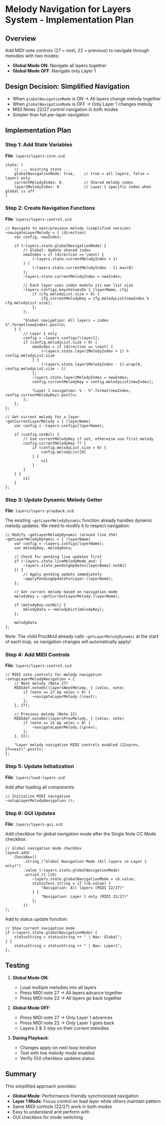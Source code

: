 # Melody Navigation for Layers System - Implementation Plan

## Overview
Add MIDI note controls (27 = next, 22 = previous) to navigate through melodies with two modes:
- **Global Mode ON**: Navigate all layers together
- **Global Mode OFF**: Navigate only Layer 1

## Design Decision: Simplified Navigation
- When `globalNavigationMode` is ON → All layers change melody together
- When `globalNavigationMode` is OFF → Only Layer 1 changes melody
- MIDI Notes 22/27 control navigation in both modes
- Simpler than full per-layer navigation

## Implementation Plan

### Step 1: Add State Variables
**File**: `layers/layers-core.scd`
```supercollider
state: (
    // ... existing state ...
    globalNavigationMode: true,    // true = all layers, false = layer1 only
    currentMelodyIndex: 0,         // Shared melody index
    layer1MelodyIndex: 0           // Layer 1 specific index when global is off
)
```

### Step 2: Create Navigation Functions
**File**: `layers/layers-control.scd`
```supercollider
// Navigate to next/previous melody (simplified version)
~navigateLayerMelody = { |direction|
    var config, newIndex;
    
    if (~layers.state.globalNavigationMode) {
        // Global: Update shared index
        newIndex = if (direction == \next) {
            (~layers.state.currentMelodyIndex + 1)
        } {
            (~layers.state.currentMelodyIndex - 1).max(0)
        };
        ~layers.state.currentMelodyIndex = newIndex;
        
        // Each layer uses index modulo its own list size
        ~layers.configs.keysValuesDo { |layerName, cfg|
            if (cfg.melodyList.size > 0) {
                cfg.currentMelodyKey = cfg.melodyList[newIndex % cfg.melodyList.size];
            };
        };
        
        "Global navigation: All layers → index %".format(newIndex).postln;
    } {
        // Layer 1 only
        config = ~layers.configs[\layer1];
        if (config.melodyList.size > 0) {
            newIndex = if (direction == \next) {
                (~layers.state.layer1MelodyIndex + 1) % config.melodyList.size
            } {
                (~layers.state.layer1MelodyIndex - 1).wrap(0, config.melodyList.size - 1)
            };
            ~layers.state.layer1MelodyIndex = newIndex;
            config.currentMelodyKey = config.melodyList[newIndex];
            
            "Layer 1 navigation: % - %".format(newIndex, config.currentMelodyKey).postln;
        };
    };
};

// Get current melody for a layer
~getCurrentLayerMelody = { |layerName|
    var config = ~layers.configs[layerName];
    
    if (config.notNil) {
        // Use currentMelodyKey if set, otherwise use first melody
        config.currentMelodyKey ?? { 
            if (config.melodyList.size > 0) {
                config.melodyList[0]
            } {
                nil
            }
        }
    } {
        nil
    }
};
```

### Step 3: Update Dynamic Melody Getter
**File**: `layers/layers-playback.scd`

The existing `~getLayerMelodyDynamic` function already handles dynamic melody updates.
We need to modify it to respect navigation:

```supercollider
// Modify ~getLayerMelodyDynamic (around line 256)
~getLayerMelodyDynamic = { |layerName|
    var config = ~layers.configs[layerName];
    var melodyKey, melodyData;
    
    // Check for pending live updates first
    if (~layers.state.liveMelodyMode and: { 
        ~layers.state.pendingUpdates[layerName].notNil 
    }) {
        // Apply pending update immediately
        ~applyPendingUpdateForLayer.(layerName);
    };
    
    // Get current melody based on navigation mode
    melodyKey = ~getCurrentLayerMelody.(layerName);
    
    if (melodyKey.notNil) {
        melodyData = ~melodyDict[melodyKey];
    };
    
    melodyData
};
```

Note: The child ProcMod already calls `~getLayerMelodyDynamic` at the start of each loop, so navigation changes will automatically apply!

### Step 4: Add MIDI Controls
**File**: `layers/layers-control.scd`
```supercollider
// MIDI note controls for melody navigation
~setupLayerMelodyNavigation = {
    // Next melody (Note 27)
    MIDIdef.noteOn(\layersNextMelody, { |veloc, note|
        if (note == 27 && veloc > 0) {
            ~navigateLayerMelody.(\next);
        };
    }, 27);
    
    // Previous melody (Note 22)
    MIDIdef.noteOn(\layersPrevMelody, { |veloc, note|
        if (note == 22 && veloc > 0) {
            ~navigateLayerMelody.(\prev);
        };
    }, 22);
    
    "Layer melody navigation MIDI controls enabled (22=prev, 27=next)".postln;
};
```

### Step 5: Update Initialization
**File**: `layers/load-layers.scd`

Add after loading all components:
```supercollider
// Initialize MIDI navigation
~setupLayerMelodyNavigation.();
```

### Step 6: GUI Updates
**File**: `layers/layers-gui.scd`

Add checkbox for global navigation mode after the Single Note CC Mode checkbox:
```supercollider
// Global navigation mode checkbox
layout.add(
    CheckBox()
        .string_("Global Navigation Mode (All layers vs Layer 1 only)")
        .value_(~layers.state.globalNavigationMode)
        .action_({ |cb|
            ~layers.state.globalNavigationMode = cb.value;
            statusText.string = if (cb.value) {
                "Navigation: All layers (MIDI 22/27)"
            } {
                "Navigation: Layer 1 only (MIDI 22/27)"
            };
        })
);
```

Add to status update function:
```supercollider
// Show current navigation mode
if (~layers.state.globalNavigationMode) {
    statusString = statusString ++ " | Nav: Global";
} {
    statusString = statusString ++ " | Nav: Layer1";
};
```


## Testing

1. **Global Mode ON**:
   - Load multiple melodies into all layers
   - Press MIDI note 27 → All layers advance together
   - Press MIDI note 22 → All layers go back together

2. **Global Mode OFF**:
   - Press MIDI note 27 → Only Layer 1 advances
   - Press MIDI note 22 → Only Layer 1 goes back
   - Layers 2 & 3 stay on their current melodies

3. **During Playback**:
   - Changes apply on next loop iteration
   - Test with live melody mode enabled
   - Verify GUI checkbox updates status

## Summary

This simplified approach provides:
- **Global Mode**: Performance-friendly synchronized navigation
- **Layer 1 Mode**: Focus control on lead layer while others maintain pattern
- Same MIDI controls (22/27) work in both modes
- Easy to understand and perform with
- GUI checkbox for mode switching